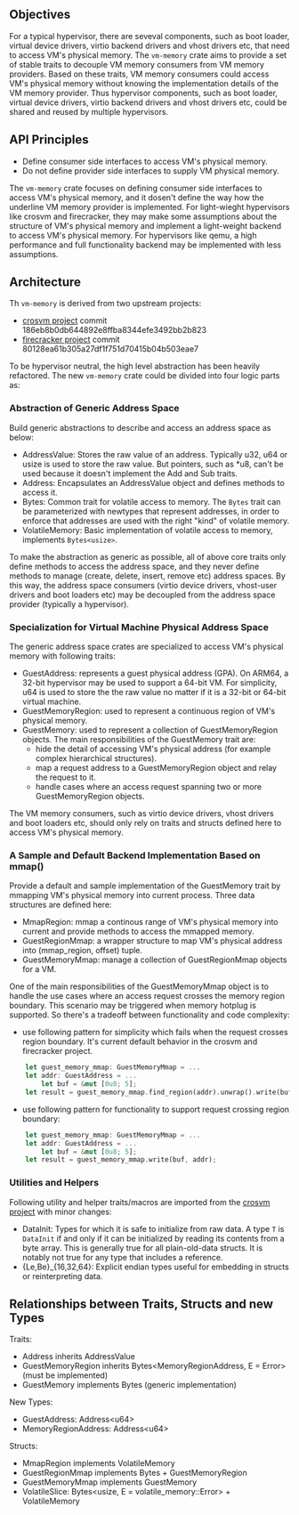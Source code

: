 ## Objectives
For a typical hypervisor, there are seveval components, such as boot loader, virtual device drivers, virtio backend drivers and vhost drivers etc, that need to access VM's physical memory. The `vm-memory` crate aims to provide a set of stable traits to decouple VM memory consumers from VM memory providers. Based on these traits, VM memory consumers could access VM's physical memory without knowing the implementation details of the VM memory provider. Thus hypervisor components, such as boot loader, virtual device drivers, virtio backend drivers and vhost drivers etc, could be shared and reused by multiple hypervisors.

## API Principles
- Define consumer side interfaces to access VM's physical memory.
- Do not define provider side interfaces to supply VM physical memory.

The `vm-memory` crate focuses on defining consumer side interfaces to access VM's physical memory, and it dosen't define the way how the underline VM memory provider is implemented. For light-wieght hypervisors like crosvm and firecracker, they may make some assumptions about the structure of VM's physical memory and implement a light-weight backend to access VM's physical memory. For hypervisors like qemu, a high performance and full functionality backend may be implemented with less assumptions.

## Architecture
Th `vm-memory` is derived from two upstream projects:
- [crosvm project](https://chromium.googlesource.com/chromiumos/platform/crosvm/) commit 186eb8b0db644892e8ffba8344efe3492bb2b823
- [firecracker project](https://firecracker-microvm.github.io/) commit 80128ea61b305a27df1f751d70415b04b503eae7

To be hypervisor neutral, the high level abstraction has been heavily refactored. The new `vm-memory` crate could be divided into four logic parts as:

### Abstraction of Generic Address Space
Build generic abstractions to describe and access an address space as below:
- AddressValue: Stores the raw value of an address. Typically u32, u64 or usize is used to store the raw value. But pointers, such as \*u8, can't be used because it doesn't implement the Add and Sub traits.
- Address: Encapsulates an AddressValue object and defines methods to access it.
- Bytes: Common trait for volatile access to memory. The `Bytes` trait can be parameterized with newtypes that represent addresses, in order to enforce that addresses are used with the right "kind" of volatile memory.
- VolatileMemory: Basic implementation of volatile access to memory, implements `Bytes<usize>`.

To make the abstraction as generic as possible, all of above core traits only define methods to access the address space, and they never define methods to manage (create, delete, insert, remove etc) address spaces. By this way, the address space consumers (virtio device drivers, vhost-user drivers and boot loaders etc) may be decoupled from the address space provider (typically a hypervisor).

### Specialization for Virtual Machine Physical Address Space
The generic address space crates are specialized to access VM's physical memory with following traits:
- GuestAddress: represents a guest physical address (GPA). On ARM64, a 32-bit hypervisor may be used to support a 64-bit VM. For simplicity, u64 is used to store the the raw value no matter if it is a 32-bit or 64-bit virtual machine.
- GuestMemoryRegion: used to represent a continuous region of VM's physical memory.
- GuestMemory: used to represent a collection of GuestMemoryRegion objects. The main responsibilities of the GuestMemory trait are:
	- hide the detail of accessing VM's physical address (for example complex hierarchical structures).
	- map a request address to a GuestMemoryRegion object and relay the request to it.
	- handle cases where an access request spanning two or more GuestMemoryRegion objects.

The VM memory consumers, such as virtio device drivers, vhost drivers and boot loaders etc, should only rely on traits and structs defined here to access VM's physical memory.

### A Sample and Default Backend Implementation Based on mmap()
Provide a default and sample implementation of the GuestMemory trait by mmapping VM's physical memory into current process. Three data structures are defined here:
- MmapRegion: mmap a continous range of VM's physical memory into current and provide methods to access the mmapped memory.
- GuestRegionMmap: a wrapper structure to map VM's physical address into (mmap\_region, offset) tuple.
- GuestMemoryMmap: manage a collection of GuestRegionMmap objects for a VM.

One of the main responsibilities of the GuestMemoryMmap object is to handle the use cases where an access request crosses the memory region boundary. This scenario may be triggered when memory hotplug is supported. So there's a tradeoff between functionality and code complexity:
- use following pattern for simplicity which fails when the request crosses region boundary. It's current default behavior in the crosvm and firecracker project.
```rust
	let guest_memory_mmap: GuestMemoryMmap = ...
	let addr: GuestAddress = ...
        let buf = &mut [0u8; 5];
	let result = guest_memory_mmap.find_region(addr).unwrap().write(buf, addr);
```
- use following pattern for functionality to support request crossing region boundary:
```rust
	let guest_memory_mmap: GuestMemoryMmap = ...
	let addr: GuestAddress = ...
        let buf = &mut [0u8; 5];
	let result = guest_memory_mmap.write(buf, addr);
```

### Utilities and Helpers
Following utility and helper traits/macros are imported from the [crosvm project](https://chromium.googlesource.com/chromiumos/platform/crosvm/) with minor changes:
- DataInit: Types for which it is safe to initialize from raw data. A type `T` is `DataInit` if and only if it can be initialized by reading its contents from a byte array. This is generally true for all plain-old-data structs.  It is notably not true for any type that includes a reference.
- {Le,Be}\_{16,32,64}: Explicit endian types useful for embedding in structs or reinterpreting data.

## Relationships between Traits, Structs and new Types
Traits:
- Address inherits AddressValue
- GuestMemoryRegion inherits Bytes<MemoryRegionAddress, E = Error> (must be implemented)
- GuestMemory implements Bytes<GuestAddress> (generic implementation)

New Types:
- GuestAddress: Address\<u64\>
- MemoryRegionAddress: Address\<u64\>

Structs:
- MmapRegion implements VolatileMemory
- GuestRegionMmap implements Bytes<MemoryRegionAddress> + GuestMemoryRegion
- GuestMemoryMmap implements GuestMemory
- VolatileSlice: Bytes<usize, E = volatile_memory::Error> + VolatileMemory

